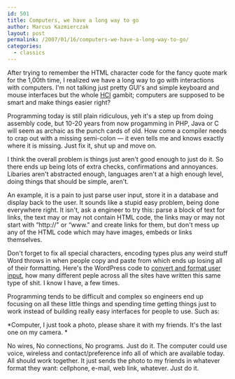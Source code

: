 ```yaml
---
id: 501
title: Computers, we have a long way to go
author: Marcus Kazmierczak
layout: post
permalink: /2007/01/16/computers-we-have-a-long-way-to-go/
categories:
  - classics
---
```

After trying to remember the HTML character code for the fancy quote mark for the 1,00th time, I realized we have a long way to go with interactions with computers. I'm not talking just pretty GUI's and simple keyboard and mouse interfaces but the whole [HCI][1] gambit; computers are supposed to be smart and make things easier right?

Programming today is still plain ridiculous, yeh it's a step up from doing assembly code, but 10-20 years from now progamming in PHP, Java or C will seem as archaic as the punch cards of old. How come a compiler needs to crap out with a missing semi-colon &#8212; it even tells me and knows exactly where it is missing. Just fix it, shut up and move on.

I think the overall problem is things just aren't good enough to just do it. So there ends up being lots of extra checks, confirmations and annoyances. Libaries aren't abstracted enough, languages aren't at a high enough level, doing things that should be simple, aren't.

An example, it is a pain to just parse user input, store it in a database and display back to the user. It sounds like a stupid easy problem, being done everywhere right. It isn't, ask a engineer to try this: parse a block of text for links, the text may or may not contain HTML code, the links may or may not start with &#8220;http://" or &#8220;www." and create links for them, but don't mess up any of the HTML code which may have images, embeds or links themselves.

Don't forget to fix all special characters, encoding types plus any weird stuff Word throws in when people copy and paste from which ends up losing all of their formatting. Here's the WordPress code to [convert and format user input][2], how many different peple across all the sites have written this same type of shit. I know I have, a few times.

Programming tends to be difficult and complex so engineers end up focusing on all these little things and spending time getting things just to work instead of building really easy interfaces for people to use. Such as:

*Computer, I just took a photo, please share it with my friends. It's the last one on my camera. *

No wires, No connections, No programs. Just do it. The computer could use voice, wireless and contact/preference info all of which are available today. All should work together. It just sends the photo to my friends in whatever format they want: cellphone, e-mail, web link, whatever. Just do it.

 [1]: http://en.wikipedia.org/wiki/Human-Computer_Interaction
 [2]: http://core.trac.wordpress.org/browser/trunk/wp-includes/formatting.php
